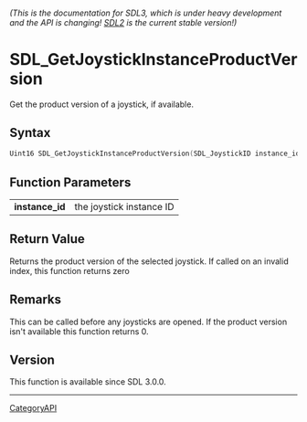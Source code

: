 ###### (This is the documentation for SDL3, which is under heavy development and the API is changing! [SDL2](https://wiki.libsdl.org/SDL2/) is the current stable version!)
# SDL_GetJoystickInstanceProductVersion

Get the product version of a joystick, if available.

## Syntax

```c
Uint16 SDL_GetJoystickInstanceProductVersion(SDL_JoystickID instance_id);

```

## Function Parameters

|                     |                          |
| ------------------- | ------------------------ |
| **instance_id**     | the joystick instance ID |

## Return Value

Returns the product version of the selected joystick. If called on an
invalid index, this function returns zero

## Remarks

This can be called before any joysticks are opened. If the product version
isn't available this function returns 0.

## Version

This function is available since SDL 3.0.0.

----
[CategoryAPI](CategoryAPI.md)
